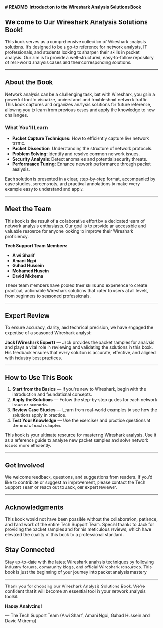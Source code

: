 **# README: Introduction to the Wireshark Analysis Solutions Book**

## **Welcome to Our Wireshark Analysis Solutions Book!**

This book serves as a comprehensive collection of Wireshark analysis solutions. It’s designed to be a go-to reference for network analysts, IT professionals, and students looking to sharpen their skills in packet analysis. Our aim is to provide a well-structured, easy-to-follow repository of real-world analysis cases and their corresponding solutions.

---

## **About the Book**

Network analysis can be a challenging task, but with Wireshark, you gain a powerful tool to visualize, understand, and troubleshoot network traffic. This book captures and organizes analysis solutions for future reference, allowing you to learn from previous cases and apply the knowledge to new challenges.

### **What You’ll Learn**

- **Packet Capture Techniques:** How to efficiently capture live network traffic.
- **Packet Dissection:** Understanding the structure of network protocols.
- **Problem Solving:** Identify and resolve common network issues.
- **Security Analysis:** Detect anomalies and potential security threats.
- **Performance Tuning:** Enhance network performance through packet analysis.

Each solution is presented in a clear, step-by-step format, accompanied by case studies, screenshots, and practical annotations to make every example easy to understand and apply.

---

## **Meet the Team**

This book is the result of a collaborative effort by a dedicated team of network analysis enthusiasts. Our goal is to provide an accessible and valuable resource for anyone looking to improve their Wireshark proficiency.

**Tech Support Team Members:**

- **Alwi Sharif**
- **Amani Ngoi**
- **Guhad Hussein**
- **Mohamed Husein**
- **David Mkirema**

These team members have pooled their skills and experience to create practical, actionable Wireshark solutions that cater to users at all levels, from beginners to seasoned professionals.

---

## **Expert Review**

To ensure accuracy, clarity, and technical precision, we have engaged the expertise of a seasoned Wireshark analyst:

**Jack (Wireshark Expert)** — Jack provides the packet samples for analysis and plays a vital role in reviewing and validating the solutions in this book. His feedback ensures that every solution is accurate, effective, and aligned with industry best practices.

---

## **How to Use This Book**

1. **Start from the Basics** — If you're new to Wireshark, begin with the introduction and foundational concepts.
2. **Apply the Solutions** — Follow the step-by-step guides for each network issue or scenario.
3. **Review Case Studies** — Learn from real-world examples to see how the solutions apply in practice.
4. **Test Your Knowledge** — Use the exercises and practice questions at the end of each chapter.

This book is your ultimate resource for mastering Wireshark analysis. Use it as a reference guide to analyze new packet samples and solve network issues more efficiently.

---

## **Get Involved**

We welcome feedback, questions, and suggestions from readers. If you’d like to contribute or suggest an improvement, please contact the Tech Support Team or reach out to Jack, our expert reviewer.

---

## **Acknowledgments**

This book would not have been possible without the collaboration, patience, and hard work of the entire Tech Support Team. Special thanks to Jack for providing the packet samples and for his meticulous reviews, which have elevated the quality of this book to a professional standard.

## **Stay Connected**

Stay up-to-date with the latest Wireshark analysis techniques by following industry forums, community blogs, and official Wireshark resources. This book is just the beginning of your journey into packet analysis mastery.

---

Thank you for choosing our Wireshark Analysis Solutions Book. We’re confident that it will become an essential tool in your network analysis toolkit.

**Happy Analyzing!**

— The Tech Support Team (Alwi Sharif, Amani Ngoi, Guhad Hussein and David Mkirema)
